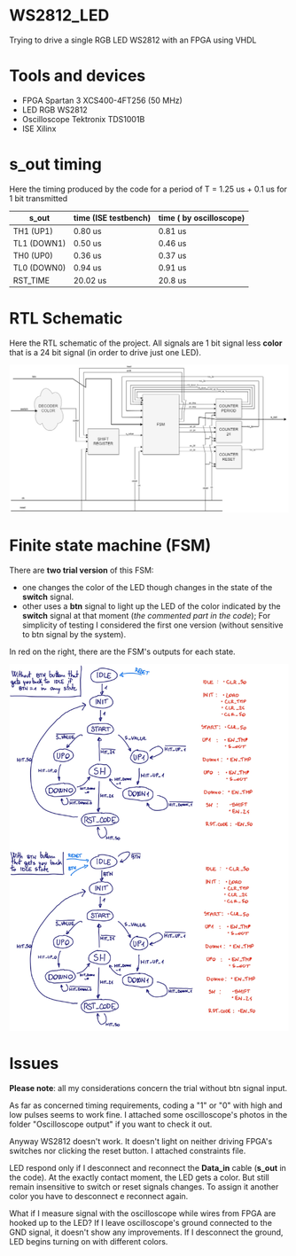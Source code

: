 # WS2812_LED

Trying to drive a single RGB LED WS2812 with an FPGA using VHDL


# Tools and devices

- FPGA Spartan 3 XCS400-4FT256 (50 MHz)
- LED RGB WS2812
- Oscilloscope Tektronix TDS1001B
- ISE Xilinx


# s_out timing
Here the timing produced by the code for a period of T = 1.25 us + 0.1 us for 1 bit transmitted

|    s_out    |    time (ISE testbench) |  time ( by oscilloscope) |
|-------------|-------------------------|--------------------------|
| TH1 (UP1)   |    0.80 us              |          0.81 us         |
| TL1 (DOWN1) |    0.50 us              |          0.46 us         |
| TH0 (UP0)   |    0.36 us              |          0.37 us         |
| TL0 (DOWN0) |    0.94 us              |          0.91 us         |
| RST_TIME    |    20.02 us             |          20.8 us         |  


# RTL Schematic

Here the RTL schematic of the project.
All signals are 1 bit signal less **color** that is a 24 bit signal (in order to drive just one LED).

![alt text](https://github.com/frarixeddu555/WS2812_LED/blob/main/TX_WS2812_schematic.jpg)


# Finite state machine (FSM)
There are **two trial version** of this FSM: 
- one changes the color of the LED though changes in the state of the **switch** signal.
- other uses a **btn** signal to light up the LED of the color indicated by the **switch** signal at that moment (_the commented part in the code_);
For simplicity of testing I considered the first one version (without sensitive to btn signal by the system). 

In red on the right, there are the FSM's outputs for each state.

![alt text](https://github.com/frarixeddu555/WS2812_LED/blob/main/TX_WS2812_finite_state_machine.jpg)


# Issues
**Please note**: all my considerations concern the trial without btn signal input.

As far as concerned timing requirements, coding a "1" or "0" with high and low pulses seems to work fine. 
I attached some oscilloscope's photos in the folder "Oscilloscope output" if you want to check it out.

Anyway WS2812 doesn't work. It doesn't light on neither driving FPGA's switches nor clicking the reset button. I attached constraints file.

LED respond only if I desconnect and reconnect the **Data_in** cable (**s_out** in the code). At the exactly contact moment, the LED gets a color. But still remain insensitive to switch or reset signals changes. To assign it another color you have to desconnect e reconnect again.

What if I measure signal with the oscilloscope while wires from FPGA are hooked up to the LED? If I leave oscilloscope's ground connected to the GND signal, it doesn't show any improvements. If I desconnect the ground, LED begins turning on with different colors. 

